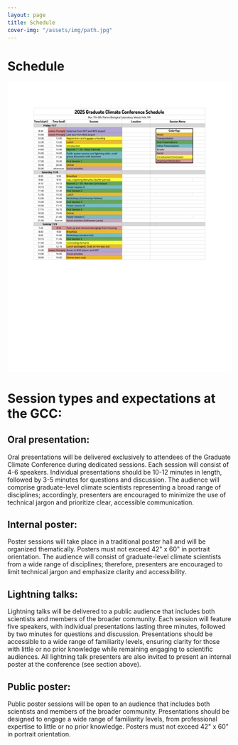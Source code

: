 ```yaml
---
layout: page
title: Schedule 
cover-img: "/assets/img/path.jpg"
---
```


# Schedule

<img src="/assets/img/conference_schedule_updated.jpg" alt="Conference schedule">

<!--[Abstracts](https://graduateclimateconference.github.io/pdf/GCC2024_abstracts.pdf)-->

# Session types and expectations at the GCC:
## Oral presentation: 
Oral presentations will be delivered exclusively to attendees of the Graduate Climate Conference during dedicated sessions. Each session will consist of 4-6 speakers. Individual presentations should be 10-12 minutes in length, followed by 3-5 minutes for questions and discussion. The audience will comprise graduate-level climate scientists representing a broad range of disciplines; accordingly, presenters are encouraged to minimize the use of technical jargon and prioritize clear, accessible communication.

## Internal poster: 
Poster sessions will take place in a traditional poster hall and will be organized thematically. Posters must not exceed 42" x 60" in portrait orientation. The audience will consist of graduate-level climate scientists from a wide range of disciplines; therefore, presenters are encouraged to limit technical jargon and emphasize clarity and accessibility.

## Lightning talks: 
Lightning talks will be delivered to a public audience that includes both scientists and members of the broader community. Each session will feature five speakers, with individual presentations lasting three minutes, followed by two minutes for questions and discussion. Presentations should be accessible to a wide range of familiarity levels, ensuring clarity for those with little or no prior knowledge while remaining engaging to scientific audiences. All lightning talk presenters are also invited to present an internal poster at the conference (see section above).

## Public poster: 
Public poster sessions will be open to an audience that includes both scientists and members of the broader community. Presentations should be designed to engage a wide range of familiarity levels, from professional expertise to little or no prior knowledge. Posters must not exceed 42" x 60" in portrait orientation.

<!--# Keynote Speakers
<img src="/assets/img/GCC_schedule.png" alt="Conference schedule">

# Oral Presentations

[Abstracts](https://graduateclimateconference.github.io/pdf/GCC2024_abstracts.pdf)

As a reminder, your talk should be aimed at a general audience, as there will be graduate students from a range of disciplines and backgrounds attending.

Please keep your oral presentation between 10-12 minutes long. We have a tight schedule, so at 12 minutes we will ask that you wrap up your talk. There will be a panel discussion after your session, during which participants will be able to ask questions. 

#### Poster Presentations
Your poster should be a maximum of 60” x 40” (1.5 m x 1 m). We do not have printers at Pack Forest, so you must print your poster prior to arriving. --> 

